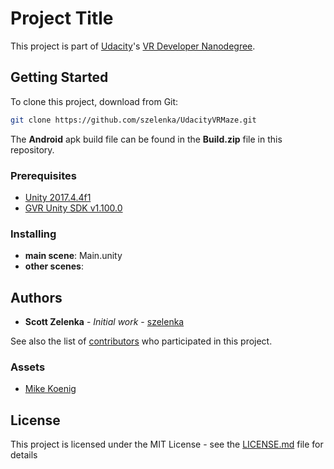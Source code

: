 # Project Title

This project is part of [Udacity](https://www.udacity.com "Udacity - Be in demand")'s [VR Developer Nanodegree](https://www.udacity.com/course/vr-developer-nanodegree--nd017).

## Getting Started

To clone this project, download from Git:
```bash
git clone https://github.com/szelenka/UdacityVRMaze.git
```

The **Android** apk build file can be found in the **Build.zip** file in this repository.

### Prerequisites

- [Unity 2017.4.4f1](https://unity3d.com/unity/qa/lts-releases)
- [GVR Unity SDK v1.100.0](https://github.com/googlevr/gvr-unity-sdk/tree/v1.100.0)

### Installing

- **main scene**: Main.unity
- **other scenes**:

## Authors

* **Scott Zelenka** - *Initial work* - [szelenka](https://github.com/szelenka)

See also the list of [contributors](https://github.com/szelenka/UdacityVRMaze/contributors) who participated in this project.

### Assets

- [Mike Koenig](http://soundbible.com/1761-Glass-Breaking.html)

## License

This project is licensed under the MIT License - see the [LICENSE.md](LICENSE.md) file for details
